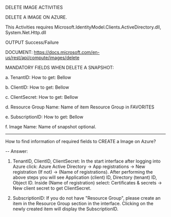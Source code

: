 DELETE IMAGE ACTIVITIES

DELETE A IMAGE ON AZURE.

This Activities requires Microsoft.IdentityModel.Clients.ActiveDirectory.dll, System.Net.Http.dll

OUTPUT Success/Failure

DOCUMENT: https://docs.microsoft.com/en-us/rest/api/compute/images/delete

MANDATORY FIELDS WHEN DELETE A SNAPSHOT:

a. TenantID: How to get: Bellow

b. ClientID: How to get: Bellow

c. ClientSecret: How to get: Bellow

d. Resource Group Name: Name of item Resource Group in FAVORITES

e. SubscriptionID: How to get: Bellow

f. Image Name: Name of snapshot optional.

-------------------------------------------

How to find information of required fields to CREATE a Image on Azure?

-- Answer:
 
1. TenantID, ClientID, ClientSecret: In the start interface after logging into Azure click: Azure Active Directory -> App registrations -> New registration (If not) -> (Name of registrations). 
After performing the above steps you will see Application (client) ID, Directory (tenant) ID, Object ID.
Inside (Name of registration) select: Certificates & secrets -> New client secret to get ClientSecret.

2. SubscriptionID: If you do not have "Resource Group", please create an item in the Resource Group section in the interface. Clicking on the newly created item will display the SubscriptionID.
